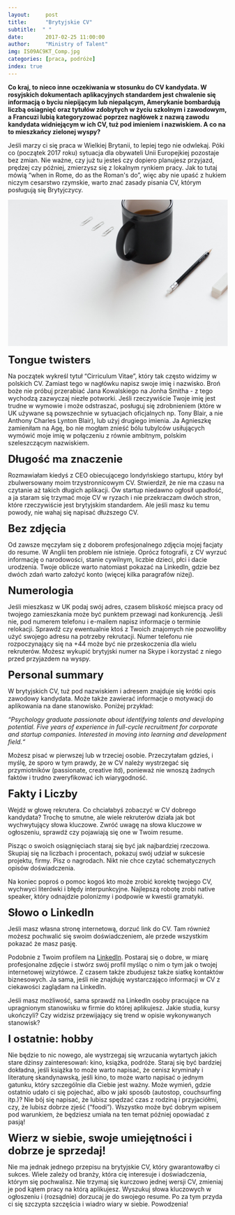 ```yaml
---
layout:     post
title:      "Brytyjskie CV"
subtitle:  " "
date:       2017-02-25 11:00:00 
author:     "Ministry of Talent"
img: IS09AC9KT_Comp.jpg
categories: [praca, podróże]
index: true
---
```

<b> Co kraj, to nieco inne oczekiwania w stosunku do CV kandydata. 
W rosyjskich dokumentach aplikacyjnych standardem jest chwalenie się informacją o byciu niepijącym lub niepalącym, 
Amerykanie bombardują liczbą osiagnięć oraz tytułów zdobytych w życiu szkolnym i zawodowym, a Francuzi lubią kategoryzować poprzez nagłówek z nazwą zawodu kandydata widniejącym w ich CV, tuż pod imieniem i nazwiskiem. 
A co na to mieszkańcy zielonej wyspy?
 </b>

Jeśli marzy ci się praca w Wielkiej Brytanii, to lepiej tego nie odwlekaj. Póki co (początek 2017 roku) sytuacja dla obywateli Unii Europejkiej pozostaje bez zmian. Nie ważne, czy już tu jesteś czy dopiero planujesz przyjazd, prędzej czy później, zmierzysz się z lokalnym rynkiem pracy. Jak to tutaj mówią “when in Rome, do as the Roman's do”, więc aby nie upaść z hukiem niczym cesarstwo rzymskie, warto znać zasady pisania CV, którym posługują się Brytyjczycy. 


<img src="/images/cv_stock.jpg" class="img-responsive" alt="Picture">

<b><font size="5,5">Tongue twisters</font></b>

Na początek wykreśl tytuł “Cirriculum Vitae”, który tak często widzimy w polskich CV.  Zamiast tego w nagłówku napisz swoje imię i nazwisko. Broń boże nie próbuj przerabiać Jana Kowalskiego na Jonha Smitha - z tego wychodzą zazwyczaj niezłe potworki. Jeśli rzeczywiście Twoje imię jest trudne w wymowie i może odstraszać, posługuj się zdrobnieniem (które w UK używane są powszechnie w sytuacjach oficjalnych np. Tony Blair, a nie Anthony Charles Lynton Blair), lub użyj drugiego imienia. Ja Agnieszkę zamieniłam na Agę, bo nie mogłam znieść bólu tubylców usiłujących wymówić moje imię w połączeniu z równie ambitnym, polskim szeleszczącym nazwiskiem. 

<b><font size="5,5">Długość ma znaczenie</font></b>

Rozmawiałam kiedyś z CEO obiecującego londyńskiego startupu, który był zbulwersowany moim trzystronnicowym CV. Stwierdził, że nie ma czasu na czytanie aż takich długich aplikacji. Ów startup niedawno ogłosił upadłość, a ja staram się trzymać moje CV w ryzach i nie przekraczam dwóch stron, które rzeczywiście jest brytyjskim standardem. Ale jeśli masz ku temu powody, nie wahaj się napisać dłuższego CV. 

<b><font size="5,5">Bez zdjęcia</font></b>

Od zawsze męczyłam się z doborem profesjonalnego zdjęcia mojej facjaty do resume. W Anglii ten problem nie istnieje. Oprócz fotografii, z CV wyrzuć informację o narodowości, stanie cywilnym, liczbie dzieci, płci i dacie urodzenia. Twoje oblicze warto natomiast pokazać na LinkedIn, gdzie bez dwóch zdań warto założyć konto (więcej kilka paragrafów niżej).


<b><font size="5,5">Numerologia</font></b>

Jeśli mieszkasz w UK podaj swój adres, czasem bliskość miejsca pracy od twojego zamieszkania może być punktem przewagi nad konkurencją. Jeśli nie, pod numerem telefonu i e-mailem napisz informacje o terminie relokacji. Sprawdź czy ewentualnie ktoś z Twoich znajomych nie pozwoliłby użyć swojego adresu na potrzeby rekrutacji. Numer telefonu nie rozpoczynający się na +44 może być nie przeskoczenia dla wielu rekruterów. Możesz wykupić brytyjski numer na Skype i korzystać z niego przed przyjazdem na wyspy.

<b><font size="5,5">Personal summary</font></b>

W brytyjskich CV, tuż pod nazwiskiem i adresem znajduje się krótki opis zawodowy kandydata. Może także zawierać  informacje o  motywacji do aplikowania na dane stanowisko. Poniżej przykład: 

<i>“Psychology graduate passionate about identifying talents and developing potential. Five years of experience in full-cycle recruitment for corporate and startup companies. Interested in moving into learning and development field.“</i>

Możesz pisać w pierwszej lub w trzeciej osobie. 
Przeczytałam gdzieś, i myślę, że sporo w tym prawdy, że w CV należy wystrzegać się przymiotników (passionate, creative itd), ponieważ nie wnoszą żadnych faktów i trudno zweryfikować ich wiarygodność. 

<b><font size="5,5">Fakty i Liczby </font></b>

Wejdź w głowę rekrutera. Co chciałabyś zobaczyć w CV dobrego kandydata? Trochę to smutne, ale wiele rekruterów działa jak bot wychwytujący słowa kluczowe. Zwróć uwagę na słowa kluczowe w ogłoszeniu, sprawdź czy pojawiają się one w Twoim resume. 

Pisząc o swoich osiągnięciach staraj się być jak najbardziej rzeczowa. Skupiaj się na liczbach i procentach, pokazuj swój udział w sukcesie projektu, firmy. Pisz o nagrodach. Nikt nie chce czytać schematycznych opisów doświadczenia.

Na koniec poproś o pomoc kogoś kto może zrobić korektę twojego CV, wychwyci literówki i błędy interpunkcyjne. Najlepszą robotę zrobi native speaker, który odnajdzie polonizmy i podpowie w kwestii gramatyki. 

<b><font size="5,5">Słowo o LinkedIn </font></b>

Jeśli masz własna stronę internetową, dorzuć link do CV. Tam również możesz pochwalić się swoim doświadczeniem, ale przede wszystkim pokazać że masz pasję. 

Podobnie z Twoim profilem na <a href="https://www.linkedin.com" target="_blank">LinkedIn</a>.  Postaraj się o dobre, w miarę profesjonalne zdjęcie i stwórz swój profil myśląc o nim o tym jak o twojej internetowej wizytówce. Z czasem także zbudujesz także siatkę kontaktów biznesowych. Ja sama, jeśli nie znajduję wystarczająco informacji w CV z ciekawości zaglądam na LinkedIn. 

Jeśli masz możliwość, sama sprawdź na LinkedIn osoby pracujące na upragnionym stanowisku w firmie do której aplikujesz. Jakie studia, kursy ukończyli? Czy widzisz przewijający się trend w opisie wykonywanych stanowisk? 

<b><font size="5,5">I ostatnie: hobby </font></b>

Nie będzie to nic nowego, ale wystrzegaj się wrzucania wytartych jakich stare dżinsy zainteresowań: kino, książka, podróże. Staraj się być bardziej dokładna, jeśli książka to może warto napisać, że cenisz kryminały i literaturę skandynawską, jeśli kino, to może warto napisać o jednym gatunku, który szczególnie dla Ciebie jest ważny. Może wymień, gdzie ostatnio udało ci się pojechać, albo w jaki sposób (autostop, couchsurfing itp.)? Nie bój się napisać, że lubisz spędzać czas z rodziną i przyjaciółmi, czy, że lubisz dobrze zjeść (“foodi”). Wszystko może być dobrym wpisem pod warunkiem, że będziesz umiała na ten temat później opowiadać z pasją! 

<b><font size="5,5">Wierz w siebie, swoje umiejętności i dobrze je sprzedaj!</font></b>

Nie ma jednak jednego przepisu na brytyjskie CV, który gwarantowałby ci sukces. Wiele zależy od branży, która cię interesuje i doświadczenia, którym się pochwalisz. Nie trzymaj się kurczowo jednej wersji CV, zmieniaj je pod kątem pracy na którą aplikujesz. Wyszukuj słowa kluczowych w ogłoszeniu i (rozsądnie) dorzucaj je do swojego resume. 
Po za tym przyda ci się szczypta szczęścia i wiadro wiary w siebie. Powodzenia!


